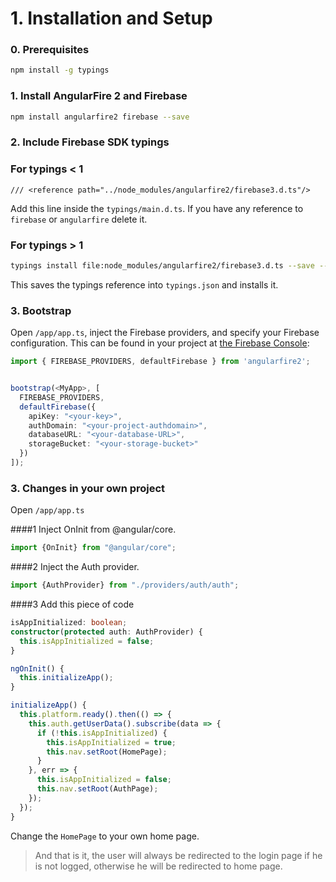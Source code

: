 # 1. Installation and Setup

### 0. Prerequisites

```bash
npm install -g typings
```

### 1. Install AngularFire 2 and Firebase

```bash
npm install angularfire2 firebase --save
```

### 2. Include Firebase SDK typings

### For typings < 1
`/// <reference path="../node_modules/angularfire2/firebase3.d.ts"/>`

Add this line inside the `typings/main.d.ts`.
If you have any reference to `firebase` or `angularfire` delete it.

### For typings > 1
```bash
typings install file:node_modules/angularfire2/firebase3.d.ts --save --global && typings install
```

This saves the typings reference into `typings.json` and installs it.

### 3. Bootstrap

Open `/app/app.ts`, inject the Firebase providers, and specify your Firebase configuration.
This can be found in your project at [the Firebase Console](https://console.firebase.google.com):

```ts
import { FIREBASE_PROVIDERS, defaultFirebase } from 'angularfire2';


bootstrap(<MyApp>, [
  FIREBASE_PROVIDERS,
  defaultFirebase({
    apiKey: "<your-key>",
    authDomain: "<your-project-authdomain>",
    databaseURL: "<your-database-URL>",
    storageBucket: "<your-storage-bucket>"
  })
]);
```

### 3. Changes in your own project
Open `/app/app.ts`

####1 Inject OnInit from @angular/core.

```ts
import {OnInit} from "@angular/core";
```

####2 Inject the Auth provider.
```ts
import {AuthProvider} from "./providers/auth/auth";
```

####3 Add this piece of code

```ts
isAppInitialized: boolean;
constructor(protected auth: AuthProvider) {
  this.isAppInitialized = false;
}

ngOnInit() {
  this.initializeApp();
}

initializeApp() {
  this.platform.ready().then(() => {
    this.auth.getUserData().subscribe(data => {
      if (!this.isAppInitialized) {
        this.isAppInitialized = true;
        this.nav.setRoot(HomePage);
      }
    }, err => {
      this.isAppInitialized = false;
      this.nav.setRoot(AuthPage);
    });
  });
}
```

Change the `HomePage` to your own home page.

> And that is it, the user will always be redirected to the login page if he is not logged, otherwise he will be redirected to home page.

